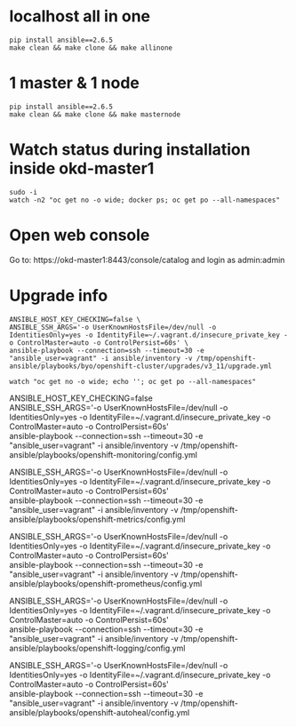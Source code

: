 # localhost all in one
```
pip install ansible==2.6.5
make clean && make clone && make allinone
```

# 1 master & 1 node
```
pip install ansible==2.6.5
make clean && make clone && make masternode
```

# Watch status during installation inside okd-master1
```
sudo -i
watch -n2 "oc get no -o wide; docker ps; oc get po --all-namespaces"
```

# Open web console

Go to: https://okd-master1:8443/console/catalog and login as admin:admin

# Upgrade info
```
ANSIBLE_HOST_KEY_CHECKING=false \
ANSIBLE_SSH_ARGS='-o UserKnownHostsFile=/dev/null -o IdentitiesOnly=yes -o IdentityFile=~/.vagrant.d/insecure_private_key -o ControlMaster=auto -o ControlPersist=60s' \
ansible-playbook --connection=ssh --timeout=30 -e "ansible_user=vagrant" -i ansible/inventory -v /tmp/openshift-ansible/playbooks/byo/openshift-cluster/upgrades/v3_11/upgrade.yml

watch "oc get no -o wide; echo ''; oc get po --all-namespaces"
```


ANSIBLE_HOST_KEY_CHECKING=false \
ANSIBLE_SSH_ARGS='-o UserKnownHostsFile=/dev/null -o IdentitiesOnly=yes -o IdentityFile=~/.vagrant.d/insecure_private_key -o ControlMaster=auto -o ControlPersist=60s' \
ansible-playbook --connection=ssh --timeout=30 -e "ansible_user=vagrant" -i ansible/inventory -v /tmp/openshift-ansible/playbooks/openshift-monitoring/config.yml

ANSIBLE_SSH_ARGS='-o UserKnownHostsFile=/dev/null -o IdentitiesOnly=yes -o IdentityFile=~/.vagrant.d/insecure_private_key -o ControlMaster=auto -o ControlPersist=60s' \
ansible-playbook --connection=ssh --timeout=30 -e "ansible_user=vagrant" -i ansible/inventory -v /tmp/openshift-ansible/playbooks/openshift-metrics/config.yml

ANSIBLE_SSH_ARGS='-o UserKnownHostsFile=/dev/null -o IdentitiesOnly=yes -o IdentityFile=~/.vagrant.d/insecure_private_key -o ControlMaster=auto -o ControlPersist=60s' \
ansible-playbook --connection=ssh --timeout=30 -e "ansible_user=vagrant" -i ansible/inventory -v /tmp/openshift-ansible/playbooks/openshift-prometheus/config.yml

ANSIBLE_SSH_ARGS='-o UserKnownHostsFile=/dev/null -o IdentitiesOnly=yes -o IdentityFile=~/.vagrant.d/insecure_private_key -o ControlMaster=auto -o ControlPersist=60s' \
ansible-playbook --connection=ssh --timeout=30 -e "ansible_user=vagrant" -i ansible/inventory -v /tmp/openshift-ansible/playbooks/openshift-logging/config.yml

ANSIBLE_SSH_ARGS='-o UserKnownHostsFile=/dev/null -o IdentitiesOnly=yes -o IdentityFile=~/.vagrant.d/insecure_private_key -o ControlMaster=auto -o ControlPersist=60s' \
ansible-playbook --connection=ssh --timeout=30 -e "ansible_user=vagrant" -i ansible/inventory -v /tmp/openshift-ansible/playbooks/openshift-autoheal/config.yml
